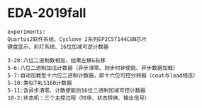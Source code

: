 # EDA-2019fall
	experiments:
	Quartus2软件系统、Cyclone 2系列EP2C5T144C8N芯片 
	键盘显示、彩灯系统、16位加减可逆计数器
	
	3-20:八位二进制数相加，结果左移&右移
	5-6:八位二进制加法计数器（异步清零、同步时钟使能、异步数据加载）
	5-7:自动加载型十六位二进制计数器，即十六位可控分频器（cout与load相连）
	5-10:类似74LS160计数器
	5-11:含异步清零、计数使能的16位二进制加减可控计数器
	10-2:状态机：三个主控过程（时序、状态转换、输出信号）
